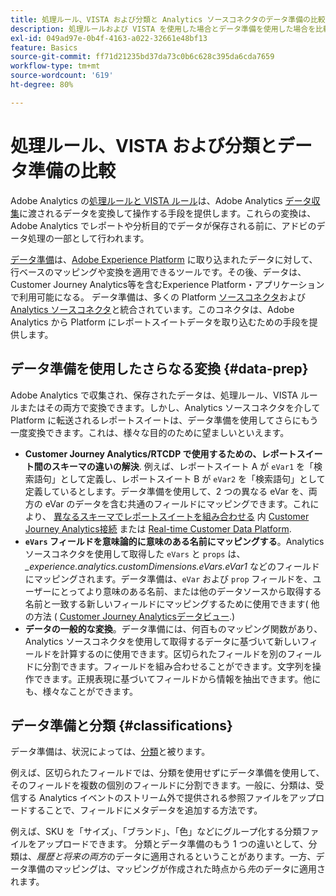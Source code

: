 ```yaml
---
title: 処理ルール、VISTA および分類と Analytics ソースコネクタのデータ準備の比較
description: 処理ルールおよび VISTA を使用した場合とデータ準備を使用した場合を比較し、データ変換について説明します
exl-id: 049ad97e-0b4f-4163-a022-32661e48bf13
feature: Basics
source-git-commit: ff71d21235bd37da73c0b6c628c395da6cda7659
workflow-type: tm+mt
source-wordcount: '619'
ht-degree: 80%

---
```


# 処理ルール、VISTA および分類とデータ準備の比較

Adobe Analytics の[処理ルールと VISTA ルール](https://experienceleague.adobe.com/docs/analytics/admin/admin-tools/processing-rules/processing-rules-configuration/processing-rule-order.html?lang=ja)は、Adobe Analytics [データ収集](https://experienceleague.adobe.com/docs/analytics/analyze/reports-analytics/reporting-interface/overview-data-collection.html?lang=ja)に渡されるデータを変換して操作する手段を提供します。これらの変換は、Adobe Analytics でレポートや分析目的でデータが保存される前に、アドビのデータ処理の一部として行われます。

[データ準備](https://experienceleague.adobe.com/docs/experience-platform/data-prep/home.html?lang=ja)は、[Adobe Experience Platform](https://experienceleague.adobe.com/docs/experience-platform.html?lang=ja) に取り込まれたデータに対して、行ベースのマッピングや変換を適用できるツールです。その後、データは、Customer Journey Analytics等を含むExperience Platform・アプリケーションで利用可能になる。 データ準備は、多くの Platform [ソースコネクタ](https://experienceleague.adobe.com/docs/experience-platform/sources/home.html?lang=ja)および [Analytics ソースコネクタ](https://experienceleague.adobe.com/docs/experience-platform/sources/ui-tutorials/create/adobe-applications/analytics.html?lang=ja)と統合されています。このコネクタは、Adobe Analytics から Platform にレポートスイートデータを取り込むための手段を提供します。

## データ準備を使用したさらなる変換 {#data-prep}

Adobe Analytics で収集され、保存されたデータは、処理ルール、VISTA ルールまたはその両方で変換できます。しかし、Analytics ソースコネクタを介して Platform に転送されるレポートスイートは、データ準備を使用してさらにもう一度変換できます。これは、様々な目的のために望ましいといえます。

* **Customer Journey Analytics/RTCDP で使用するための、レポートスイート間のスキーマの違いの解決**. 例えば、レポートスイート A が `eVar1` を「検索語句」として定義し、レポートスイート B が `eVar2` を「検索語句」として定義しているとします。データ準備を使用して、2 つの異なる eVar を、両方の eVar のデータを含む共通のフィールドにマッピングできます。これにより、 [異なるスキーマでレポートスイートを組み合わせる](https://experienceleague.adobe.com/docs/analytics-platform/using/cja-usecases/combine-report-suites.html?lang=ja) 内 [Customer Journey Analytics接続](/help/connections/overview.md) または [Real-time Customer Data Platform](https://experienceleague.adobe.com/docs/platform-learn/tutorials/application-services/rtcdp/understanding-the-real-time-customer-data-platform.html?lang=ja).
* **`eVars` フィールドを意味論的に意味のある名前にマッピングする**。Analytics ソースコネクタを使用して取得した `eVars` と `props` は、_\_experience.analytics.customDimensions.eVars.eVar1_ などのフィールドにマッピングされます。データ準備は、`eVar` および `prop` フィールドを、ユーザーにとってより意味のある名前、または他のデータソースから取得する名前と一致する新しいフィールドにマッピングするために使用できます( 他の方法 ( [Customer Journey Analyticsデータビュー](/help/data-views/create-dataview.md).)
* **データの一般的な変換**。データ準備には、何百ものマッピング関数があり、Analytics ソースコネクタを使用して取得するデータに基づいて新しいフィールドを計算するのに使用できます。区切られたフィールドを別のフィールドに分割できます。フィールドを組み合わせることができます。文字列を操作できます。正規表現に基づいてフィールドから情報を抽出できます。他にも、様々なことができます。

## データ準備と分類 {#classifications}

データ準備は、状況によっては、[分類](https://experienceleague.adobe.com/docs/analytics/components/classifications/c-classifications.html?lang=ja)と被ります。

例えば、区切られたフィールドでは、分類を使用せずにデータ準備を使用して、そのフィールドを複数の個別のフィールドに分割できます。一般に、分類は、受信する Analytics イベントのストリーム外で提供される参照ファイルをアップロードすることで、フィールドにメタデータを追加する方法です。

例えば、SKU を「サイズ」、「ブランド」、「色」などにグループ化する分類ファイルをアップロードできます。 分類とデータ準備のもう 1 つの違いとして、分類は、_履歴と将来の両方_&#x200B;のデータに適用されるということがあります。一方、データ準備のマッピングは、マッピングが作成された時点から&#x200B;_先_&#x200B;のデータに適用されます。
